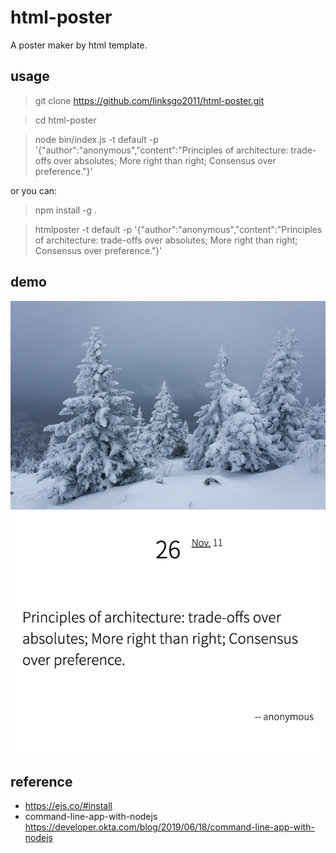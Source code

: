 # html-poster
A poster maker by html template.

## usage

> git clone https://github.com/linksgo2011/html-poster.git

> cd html-poster

> node bin/index.js -t default -p '{"author":"anonymous","content":"Principles of architecture: trade-offs over absolutes; More right than right; Consensus over preference."}'

or you can: 

> npm install -g .

> htmlposter -t default -p '{"author":"anonymous","content":"Principles of architecture: trade-offs over absolutes; More right than right; Consensus over preference."}'


## demo

![default](./demo/default.png)

## reference

- https://ejs.co/#install
- command-line-app-with-nodejs https://developer.okta.com/blog/2019/06/18/command-line-app-with-nodejs
